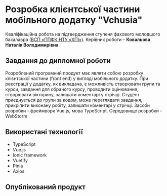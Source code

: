 # Розробка клієнтської частини мобільного додатку "Vchusia"
Кваліфікаційна робота на підтвердження ступеня фахового молодшого
бакалавра ([ВСП «ППФК НТУ «ХПІ»](http://polytechnic.poltava.ua)). Керівник
роботи – **Ковальова Наталія Володимирівна**.
## Завдання до дипломної роботи
Розроблений програмний продукт має являти собою розробку
клієнтської частини (front end) у вигляді мобільного додатку. При реєстрації
у додатку, як викладача, є можливість створювати групи та курси, завдання
для обраного курсу, проводити оцінювання, створювати вікторину, залишати
коментарі у стрічці. Студент приєднується до групи за кодом, може
переглядати завдання, прикріпити виконану робіту, залишати коментарі у
стрічці. Засоби розробки - фреймворк Vue.js, мова TypeScript. Середовище
розробки - WebStorm
## Використані технології
* TypeScript
* Vue.js
* Ionic framework
* Vuetify
* Pinia
* Axios
## Опублікований продукт
